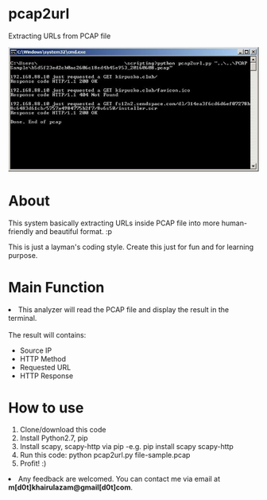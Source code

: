 # pcap2url
Extracting URLs from PCAP file

![alt tag](https://raw.githubusercontent.com/zam89/pcap2url/master/screenshot.jpg)

<h1>About</h1>
<p>This system basically extracting URLs inside PCAP file into more human-friendly and beautiful format. :p</p>
<p>This is just a layman's coding style. Create this just for fun and for learning purpose.</p>

<p><h1>Main Function</h1></p>
<li>This analyzer will read the PCAP file and display the result in the terminal.</li><br>
The result will contains:
<ul>
  <li>Source IP</li>
  <li>HTTP Method</li>
  <li>Requested URL</li>
  <li>HTTP Response</li>
</ul>

<h1>How to use</h1>
<ol>
  <li>Clone/download this code</li>
  <li>Install Python2.7, pip</li>
  <li>Install scapy, scapy-http via pip -e.g. pip install scapy scapy-http</li>
  <li>Run this code: python pcap2url.py file-sample.pcap</li>
  <li>Profit! :)</li>
</ol>

<li>Any feedback are welcomed. You can contact me via email at <b>m[d0t]khairulazam@gmail[d0t]com</b>.</li>
